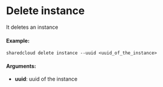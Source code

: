 # Delete instance

It deletes an instance

#### Example:

```
sharedcloud delete instance --uuid <uuid_of_the_instance>
```

#### Arguments:

* **uuid**: uuid of the instance



